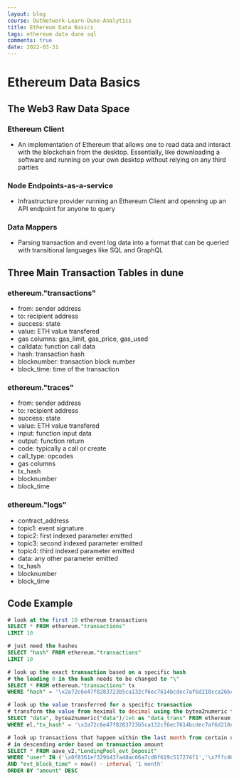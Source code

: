 ```yaml
---
layout: blog
course: OutNetwork-Learn-Dune-Analytics
title: Ethereum Data Basics
tags: ethereum data dune sql
comments: true
date: 2022-03-31
---
```


# Ethereum Data Basics

## The Web3 Raw Data Space

### Ethereum Client
* An implementation of Ethereum that allows one to read data and interact with the blockchain from the desktop. Essentially, like downloading a software and running on your own desktop without relying on any third parties
### Node Endpoints-as-a-service
* Infrastructure provider running an Ethereum Client and openning up an API endpoint for anyone to query
### Data Mappers
* Parsing transaction and event log data into a format that can be queried with transitional languages like SQL and GraphQL

## Three Main Transaction Tables in dune

### ethereum."transactions"
* from: sender address
* to: recipient address
* success: state
* value: ETH value transfered
* gas columns: gas_limit, gas_price, gas_used
* calldata: function call data
* hash: transaction hash
* blocknumber: transaction block number
* block_time: time of the transaction

### ethereum."traces"
* from: sender address
* to: recipient address
* success: state
* value: ETH value transfered
* input: function input data
* output: function return
* code: typically a call or create
* call_type: opcodes
* gas columns
* tx_hash
* blocknumber
* block_time

### ethereum."logs"
* contract_address
* topic1: event signature
* topic2: first indexed parameter emitted
* topic3: second indexed parameter emitted
* topic4: third indexed parameter emitted
* data: any other parameter emitted
* tx_hash
* blocknumber
* block_time

## Code Example
```sql
# look at the first 10 ethereum transactions
SELECT * FROM ethereum."transactions"
LIMIT 10
```

```sql
# just need the hashes
SELECT "hash" FROM ethereum."transactions"
LIMIT 10
```

```sql
# look up the exact transaction based on a specific hash
# the leading 0 in the hash needs to be changed to "\"
SELECT * FROM ethereum."transactions" tx
WHERE "hash" = '\x2a72c6e47f8283723b5ca132cf6ec7614bcdec7af6d210cca26bcac37ac7fb26'
```

```sql
# look up the value transferred for a specific transaction
# transform the value from heximal to decimal using the bytea2numeric function
SELECT "data", bytea2numeric("data")/1e6 as "data_trans" FROM ethereum."logs" el
WHERE el."tx_hash" = '\x2a72c6e47f8283723b5ca132cf6ec7614bcdec7af6d210cca26bcac37ac7fb26'
```

```sql
# look up transactions that happen within the last month from certain users in aave
# in descending order based on transaction amount
SELECT * FROM aave_v2."LendingPool_evt_Deposit"
WHERE "user" IN ('\x0f8361ef329b43fa48ac66a7cd8f619c517274f1','\x7ffc460cea6f22f598b6e02f1c9b1e197a597b19','\xbce6053b60c5913f4190c95f629f473be0e379aa')
AND "evt_block_time" > now() - interval '1 month'
ORDER BY "amount" DESC
```
